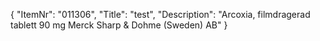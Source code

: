 {
  "ItemNr": "011306",
  "Title": "test",
  "Description": "Arcoxia, filmdragerad tablett 90 mg Merck Sharp & Dohme (Sweden) AB"
}